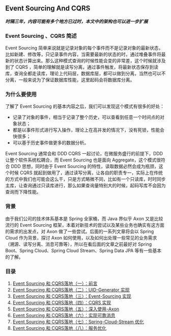 ## Event Sourcing And CQRS
***时隔三年，内容可能有多个地方已过时，本文中的架构也可以进一步扩展***

### Event Sourcing 、CQRS 简述

Event Sourcing 简单来说就是记录对象的每个事件而不是记录对象的最新状态，比如新建、修改等，只记录事件内容，当需要最新的状态的时，通过堆叠事件将最新的状态计算出来。那么这种模式查询的时候性能会变的非常差，这个时候就涉及到了 CQRS ，简单的理解就是读写分离，通过事件触发，将最新状态保存到读库，查询全都走读库，理论上代码层，数据库层，都可以做到分离，当然也可以不分离，一般来说为了保证数据库性能，这里起码会将数据库分离。
	
### 为什么要使用
了解了 Event Sourcing 的基本内容之后，我们可以发现这个模式有很多的好处：

* 记录了对象的事件，相当于记录了整个历史，可以查看到任意一个时间点的对象状态；
* 都是以事件形式进行写入操作，理论上在高并发的情况下，没有死锁，性能会快很多；
* 可以基于历史事件做更多的数据分析。
	
Event Sourcing 通常会和 DDD CQRS 一起讨论，在微服务盛行的前提下，DDD 让整个软件系统松耦合，而 Event Sourcing 也是面向 Aggregate，这个模式很符合 DDD 思想，同时由于 Event Sourcing 的特性，读取数据必然会成为瓶颈，这个时候 CQRS 就起到做用了，通过读写分离，让各自的职责专一，实际上在传统的方式中我们也可能会这么干，只是方式略微不同，比如有一个只读库，时时同步主库，让查询通过只读库进行，那么如果查询量特别大的时候，起码写库不会因为查询而下降性能。

### 背景

由于我们公司的技术体系基本是 Spring 全家桶，而 Java 界似乎 Axon 又是比较流行的 Event Sourcing 框架，本着对新技术的尝试以及某些业务也确实有这方面的需求的出发点，对 Axon 做了一些尝试。后面的一系列文章将会以 Spring Cloud 作为背景，探讨 Axon 如何使用，以及如何出处理一些常见的业务需求（溯源、读写分离、消息可靠等），所以在看后面的文章之前最好对 Spring Boot、Spring Cloud、Spring Cloud Stream、Spring Data JPA 等有一些基本的了解。

### 目录

1. [Event Sourcing 和 CQRS落地（一）：前言](http://soooban.github.io/2019/06/10/Event-Sourcing-And-CQRS/)
2. [Event Sourcing 和 CQRS落地（二）：UID-Generator 实现](http://soooban.github.io/2019/06/10/UID-Generator/)
3. [Event Sourcing 和 CQRS落地（三）：Event-Sourcing 实现](http://soooban.github.io/2019/06/11/%E5%AE%9E%E7%8E%B0-Event-Sourcing/)
4. [Event Sourcing 和 CQRS落地（四）：CQRS 实现](http://soooban.github.io/2019/06/11/%E5%AE%9E%E7%8E%B0-CQRS/)
5. [Event Sourcing 和 CQRS落地（五）：深入使用-Axon](http://soooban.github.io/2019/06/12/%E6%B7%B1%E5%85%A5%E4%BD%BF%E7%94%A8-Axon/)
6. [Event Sourcing 和 CQRS落地（六）：实现可靠消息](http://soooban.github.io/2019/06/13/%E5%AE%9E%E7%8E%B0%E5%8F%AF%E9%9D%A0%E6%B6%88%E6%81%AF/)
7. [Event Sourcing 和 CQRS落地（七）：Spring-Cloud-Stream 优化](http://soooban.github.io/2019/06/13/Spring-Cloud-Stream-%E4%BC%98%E5%8C%96/)
8. [Event Sourcing 和 CQRS落地（八）：服务优化](http://soooban.github.io/2019/06/14/%E6%9C%8D%E5%8A%A1%E4%BC%98%E5%8C%96/)
